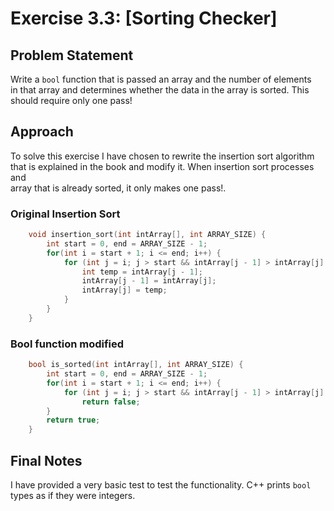 # Exercise 3.3: [Sorting Checker]

## Problem Statement
Write a `bool` function that is passed an array and the number of elements  
in that array and determines whether the data in the array is sorted. This  
should require only one pass!

## Approach
To solve this exercise I have chosen to rewrite the insertion sort algorithm  
 that is explained in the book and modify it. When insertion sort processes and  
 array that is already sorted, it only makes one pass!.
 ### Original Insertion Sort  
```cpp
    void insertion_sort(int intArray[], int ARRAY_SIZE) {
        int start = 0, end = ARRAY_SIZE - 1;
        for(int i = start + 1; i <= end; i++) {
            for (int j = i; j > start && intArray[j - 1] > intArray[j]; j--) {
                int temp = intArray[j - 1];
                intArray[j - 1] = intArray[j];
                intArray[j] = temp;
            }
        }
    }
```
 ### Bool function modified
```cpp
    bool is_sorted(int intArray[], int ARRAY_SIZE) {
        int start = 0, end = ARRAY_SIZE - 1;
        for(int i = start + 1; i <= end; i++) {
            for (int j = i; j > start && intArray[j - 1] > intArray[j]; j--)
                return false;
        }
        return true;
    }
```
## Final Notes
I have provided a very basic test to test the functionality. C++ prints `bool`  
types as if they were integers.